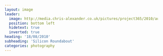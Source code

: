 ```yaml
---
layout: image
leader:
  image: http://media.chris-alexander.co.uk/pictures/project365/2010/aug/18/180810.jpg
  position: bottom left
  hidetext: true
  inverted: true
heading: '18/08/2010'
subheading: 'Silicon Roundabout'
categories: photography
---
```

